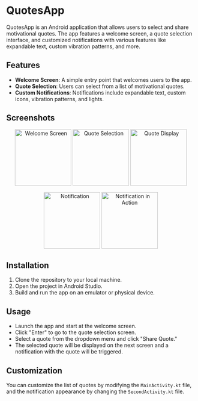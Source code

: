 # QuotesApp

QuotesApp is an Android application that allows users to select and share motivational quotes. The app features a welcome screen, a quote selection interface, and customized notifications with various features like expandable text, custom vibration patterns, and more.

## Features

- **Welcome Screen**: A simple entry point that welcomes users to the app.
- **Quote Selection**: Users can select from a list of motivational quotes.
- **Custom Notifications**: Notifications include expandable text, custom icons, vibration patterns, and lights.

## Screenshots

<p align="center">
  <img src="https://drive.google.com/uc?export=view&id=1kI2UpJhFdDeYGijBvqMQrUa75flHFUv4" alt="Welcome Screen" width="150 "/>
  <img src="https://drive.google.com/uc?export=view&id=1xukzLBzziPDM4y3no9qJRLB4Z9O4D8Jo" alt="Quote Selection" width="150"/>
  <img src="https://drive.google.com/uc?export=view&id=1gmBP6NrEvFZIRsPcqFHFZLBvHWqVwzM0" alt="Quote Display" width="150"/>  
</p>

<p align="center">
  <img src="https://drive.google.com/uc?export=view&id=1l99oWkOIBb87AYxkM1bR4YWpDLhU5m_y" alt="Notification" width="150"/>
  <img src="https://drive.google.com/uc?export=view&id=1iIvP4ZlFBA_DYTD8yQ4L-ImSMVszkHcw" alt="Notification in Action" width="150"/>
</p>


## Installation

1. Clone the repository to your local machine.
2. Open the project in Android Studio.
3. Build and run the app on an emulator or physical device.

## Usage

- Launch the app and start at the welcome screen.
- Click "Enter" to go to the quote selection screen.
- Select a quote from the dropdown menu and click "Share Quote."
- The selected quote will be displayed on the next screen and a notification with the quote will be triggered.

## Customization

You can customize the list of quotes by modifying the `MainActivity.kt` file, and the notification appearance by changing the `SecondActivity.kt` file.
